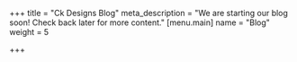 +++
title = "Ck Designs Blog"
meta_description = "We are starting our blog soon! Check back later for more content."
[menu.main]
name = "Blog"
weight = 5

+++
